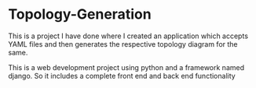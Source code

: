 # Topology-Generation
This is a project I have done where I created an application which accepts YAML files and then generates the respective topology diagram for the same. 

This is a web development project using python and a framework named django. So it includes a complete front end and back end functionality
